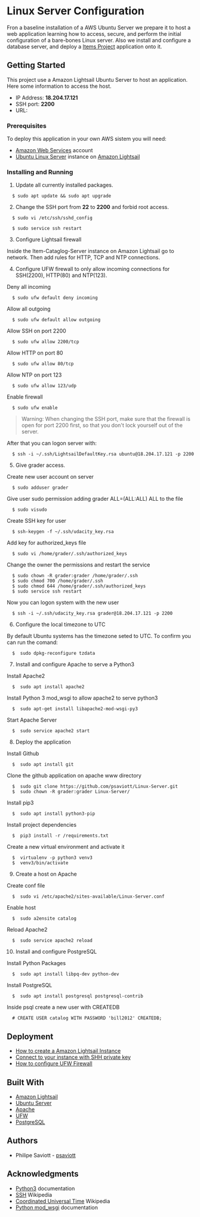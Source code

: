 # Linux Server Configuration

Fron a baseline installation of a AWS Ubuntu Server we prepare it to host a
web application learning  how to access, secure, and perform the initial
configuration of a bare-bones Linux server. Also we install and configure a
database server, and deploy a
[Items Project](https://github.com/psaviott/Item-Catalog "Github project repository")
application onto it.

## Getting Started

This project use a Amazon Lightsail Ubuntu Server to host an application.
Here some information to access the host.
* IP Address: **18.204.17.121**
* SSH port: **2200**
* URL:

### Prerequisites

To deploy this application in your own AWS sistem you will need:
* [Amazon Web Services](https://aws.amazon.com/pt/?nc2=h_lg "Amazon Web Services homepage") account
* [Ubuntu Linux Server](https://www.ubuntu.com/) instance on [Amazon Lightsail](https://aws.amazon.com/pt/lightsail/ "Amazon Lightsail homepage")

### Installing and Running

1. Update all currently installed packages.
  ```
    $ sudo apt update && sudo apt upgrade
  ```

2. Change the SSH port from **22** to **2200** and forbid root access.
  ```
    $ sudo vi /etc/ssh/sshd_config
  ```
  ```
    $ sudo service ssh restart
  ```

3. Configure Lightsail firewall

  Inside the Item-Cataglog-Server instance on Amazon Lightsail go to network. Then add rules for HTTP, TCP and NTP connections.

4. Configure UFW firewall to only allow incoming connections for SSH(2200), HTTP(80) and NTP(123).

  Deny all incoming
  ```
    $ sudo ufw default deny incoming
  ```
  Allow all outgoing
  ```
    $ sudo ufw default allow outgoing
  ```
  Allow SSH on port 2200
  ```
    $ sudo ufw allow 2200/tcp
  ```
  Allow HTTP on port 80
  ```
    $ sudo ufw allow 80/tcp
  ```
  Allow NTP on port 123
  ```
    $ sudo ufw allow 123/udp
  ```
  Enable firewall
  ```
    $ sudo ufw enable
  ```
  >Warning: When changing the SSH port, make sure that the firewall is open for port 2200 first, so that you don't lock yourself out of the server.

  After that you can logon server with:
  ```
    $ ssh -i ~/.ssh/LightsailDefaultKey.rsa ubuntu@18.204.17.121 -p 2200
  ```

5. Give grader access.

  Create new user account on server
  ```
    $ sudo adduser grader
  ```
  Give user sudo permission adding grader ALL=(ALL:ALL) ALL to the file
  ```
    $ sudo visudo
  ```
  Create SSH key for user
  ```
    $ ssh-keygen -f ~/.ssh/udacity_key.rsa
  ```
  Add key for authorized_keys file
  ```
    $ sudo vi /home/grader/.ssh/authorized_keys
  ```
  Change the owner the permissions and restart the service
  ```
    $ sudo chown -R grader:grader /home/grader/.ssh
    $ sudo chmod 700 /home/grader/.ssh
    $ sudo chmod 644 /home/grader/.ssh/authorized_keys
    $ sudo service ssh restart
  ```
  Now you can logon system with the new user
  ```
    $ ssh -i ~/.ssh/udacity_key.rsa grader@18.204.17.121 -p 2200
  ```

6. Configure the local timezone to UTC

  By default Ubuntu systems has the timezone seted to UTC. To confirm you can run the comand:
  ```
    $  sudo dpkg-reconfigure tzdata
  ```

7. Install and configure Apache to serve a Python3

  Install Apache2
  ```
    $  sudo apt install apache2
  ```
  Install Python 3 mod_wsgi to allow apache2 to serve python3
  ```
    $  sudo apt-get install libapache2-mod-wsgi-py3
  ```
  Start Apache Server
  ```
    $  sudo service apache2 start
  ```

8. Deploy the application

  Install Github
  ```
    $  sudo apt install git
  ```
  Clone the github application on apache www directory
  ```
    $  sudo git clone https://github.com/psaviott/Linux-Server.git
    $  sudo chown -R grader:grader Linux-Server/
  ```
  Install pip3
  ```
    $  sudo apt install python3-pip
  ```
  Install project dependencies
  ```
    $  pip3 install -r /requirements.txt
  ```
  Create a new virtual environment and activate it
  ```
    $  virtualenv -p python3 venv3
    $  venv3/bin/activate
  ```

9. Create a host on Apache

  Create conf file
  ```
    $  sudo vi /etc/apache2/sites-available/Linux-Server.conf
  ```
  Enable host
  ```
    $  sudo a2ensite catalog
  ```
  Reload Apache2
  ```
    $  sudo service apache2 reload
  ```

10. Install and configure PostgreSQL

  Install Python Packages
  ```
    $  sudo apt install libpq-dev python-dev
  ```
  Install PostgreSQL
  ```
    $  sudo apt install postgresql postgresql-contrib
  ```
  Inside psql create a new user with CREATEDB
  ```psql
    # CREATE USER catalog WITH PASSWORD 'bill2012' CREATEDB;
  ```
## Deployment

* [How to create a Amazon Lightsail Instance](https://www.systemfixes.com/2018/12/31/how-to-create-an-aws-lightsail-linux-instance/ "Article about how to create an instance on Lightsail")
* [Connect to your instance with SHH private key](https://support.plesk.com/hc/en-us/articles/360000471513-How-to-connect-to-Amazon-Lightsail-server-via-SSH-with-a-private-key "How to connect to Amazon Lightsail server via SSH with a private key ")
* [How to configure UFW Firewall](https://www.digitalocean.com/community/tutorials/how-to-setup-a-firewall-with-ufw-on-an-ubuntu-and-debian-cloud-server "How To Setup a Firewall with UFW")

## Built With

* [Amazon Lightsail](https://aws.amazon.com/pt/lightsail/ "Amazon Lightsail homepage")
* [Ubuntu Server](https://www.ubuntu.com/ "Ubuntu homepage")
* [Apache](https://apache.org/ "Apache homepage")
* [UFW](https://help.ubuntu.com/community/UFW "UFW community")
* [PostgreSQL](https://www.postgresql.org/ "PostgreSQL homepage")

## Authors

* Philipe Saviott - [psaviott](https://github.com/psaviott)

## Acknowledgments

* [Python3](https://docs.python.org/3.6/index.html "Python3 documentation") documentation
* [SSH](https://en.wikipedia.org/wiki/Secure_Shell "Article about SSH") Wikipedia
* [Coordinated Universal Time](https://en.wikipedia.org/wiki/Coordinated_Universal_Time " Article about UTC time") Wikipedia
* [Python mod_wsgi](https://modwsgi.readthedocs.io/en/develop/ "mod wsgi documentation") documentation

